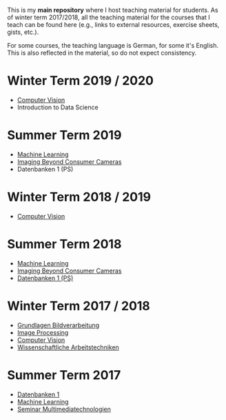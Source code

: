 This is my **main repository** where I host teaching material for students.
As of winter term 2017/2018, all the teaching material for the courses that I
teach can be found here (e.g., links to external resources, exercise sheets, gists, etc.).

For some courses, the teaching language is German, for some it's English.
This is also reflected in the material, so do not expect consistency.

# Winter Term 2019 / 2020

- [Computer Vision](WS1920/CV)
- Introduction to Data Science

# Summer Term 2019

- [Machine Learning](SS19/ML)
- [Imaging Beyond Consumer Cameras](SS19/IBCC)
- Datenbanken 1 (PS)

# Winter Term 2018 / 2019

- [Computer Vision](WS1819/CV)

# Summer Term 2018

- [Machine Learning](SS18/ML)
- [Imaging Beyond Consumer Cameras](SS18/IBCC)
- [Datenbanken 1 (PS)](SS18/DB1)

# Winter Term 2017 / 2018

- [Grundlagen Bildverarbeitung](WS1718/IP)
- [Image Processing](WS1718/IP/)
- [Computer Vision](WS1718/CV/)
- [Wissenschaftliche Arbeitstechniken](WS1718/WAP/)

# Summer Term 2017

- [Datenbanken 1](https://dbresearch.uni-salzburg.at/teaching/2017ss/db1/)
- [Machine Learning](SS17/ML)
- [Seminar Multimediatechnologien](https://www.cosy.sbg.ac.at/~uhl/sesc.html)
